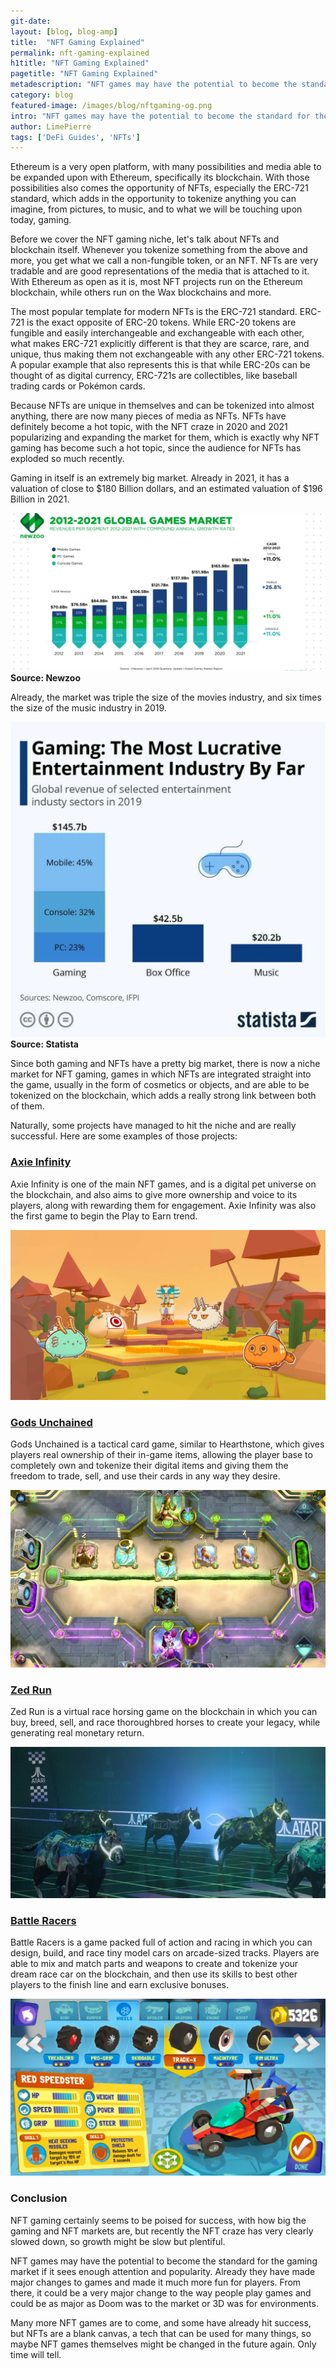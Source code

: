```yaml
---
git-date:
layout: [blog, blog-amp]
title:  "NFT Gaming Explained"
permalink: nft-gaming-explained
h1title: "NFT Gaming Explained"
pagetitle: "NFT Gaming Explained"
metadescription: "NFT games may have the potential to become the standard for the gaming market if it sees enough attention and popularity"
category: blog
featured-image: /images/blog/nftgaming-og.png
intro: "NFT games may have the potential to become the standard for the gaming market if it sees enough attention and popularity"
author: LimePierre
tags: ['DeFi Guides', 'NFTs']
---
```


Ethereum is a very open platform, with many possibilities and media able to be expanded upon with Ethereum, specifically its blockchain. With those possibilities also comes the opportunity of NFTs, especially the ERC-721 standard, which adds in the opportunity to tokenize anything you can imagine, from pictures, to music, and to what we will be touching upon today, gaming.

Before we cover the NFT gaming niche, let's talk about NFTs and blockchain itself. Whenever you tokenize something from the above and more, you get what we call a non-fungible token, or an NFT. NFTs are very tradable and are good representations of the media that is attached to it. With Ethereum as open as it is, most NFT projects run on the Ethereum blockchain, while others run on the Wax blockchains and more.

The most popular template for modern NFTs is the ERC-721 standard. ERC-721 is the exact opposite of ERC-20 tokens. While ERC-20 tokens are fungible and easily interchangeable and exchangeable with each other, what makes ERC-721 explicitly different is that they are scarce, rare, and unique, thus making them not exchangeable with any other ERC-721 tokens. A popular example that also represents this is that while ERC-20s can be thought of as digital currency,  ERC-721s are collectibles, like baseball trading cards or Pokémon cards.

Because NFTs are unique in themselves and can be tokenized into almost anything, there are now many pieces of media as NFTs. NFTs have definitely become a hot topic, with the NFT craze in 2020 and 2021 popularizing and expanding the market for them, which is exactly why NFT gaming has become such a hot topic, since the audience for NFTs has exploded so much recently.

Gaming in itself is an extremely big market. Already in 2021, it has a valuation of close to $180 Billion dollars, and an estimated valuation of $196 Billion in 2021.


![](/images/blog/nft-gaming-explained/image1.webp)
**Source: Newzoo**

Already, the market was triple the size of the movies industry, and six times the size of the music industry in 2019.

![](/images/blog/nft-gaming-explained/image2.webp)
**Source: Statista**

Since both gaming and NFTs have a pretty big market, there is now a niche market for NFT gaming, games in which NFTs are integrated straight into the game, usually in the form of cosmetics or objects, and are able to be tokenized on the blockchain, which adds a really strong link between both of them.

Naturally, some projects have managed to hit the niche and are really successful. Here are some examples of those projects:

### [Axie Infinity](https://axieinfinity.com/)

Axie Infinity is one of the main NFT games, and is a digital pet universe on the blockchain, and also aims to give more ownership and voice to its players, along with rewarding them for engagement. Axie Infinity was also the first game to begin the Play to Earn trend.

![](/images/blog/nft-gaming-explained/image3.webp)


### [Gods Unchained](https://www.godsunchained.com/)

Gods Unchained is a tactical card game, similar to Hearthstone, which gives players real ownership of their in-game items, allowing the player base to completely own and tokenize their digital items and giving them the freedom to trade, sell, and use their cards in any way they desire.

![](/images/blog/nft-gaming-explained/image4.webp)


### [Zed Run](zed.run)

Zed Run is a virtual race horsing game on the blockchain in which you can buy, breed, sell, and race thoroughbred horses to create your legacy, while generating real monetary return.

![](/images/blog/nft-gaming-explained/image5.webp)


### [Battle Racers](https://battleracers.io/)

Battle Racers is a game packed full of action and racing in which you can design, build, and race tiny model cars on arcade-sized tracks. Players are able to mix and match parts and weapons to create and tokenize your dream race car on the blockchain, and then use its skills to best other players to the finish line and earn exclusive bonuses.

![](/images/blog/nft-gaming-explained/image6.webp)


### Conclusion

NFT gaming certainly seems to be poised for success, with how big the gaming and NFT markets are, but recently the NFT craze has very clearly slowed down, so growth might be slow but plentiful.

NFT games may have the potential to become the standard for the gaming market if it sees enough attention and popularity. Already they have made major changes to games and made it much more fun for players. From there, it could be a very major change to the way people play games and could be as major as Doom was to the market or 3D was for environments.

Many more NFT games are to come, and some have already hit success, but NFTs are a blank canvas, a tech that can be used for many things, so maybe NFT games themselves might be changed in the future again. Only time will tell.
